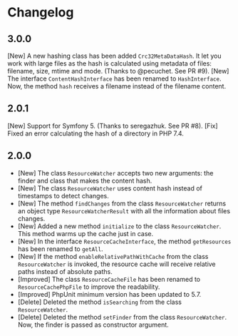 # Changelog
## 3.0.0
[New] A new hashing class has been added `Crc32MetaDataHash`. It let you work with
large files as the hash is calculated using metadata of files: filename, size, mtime and mode.
(Thanks to @pecuchet. See PR #9).
[New] The interface `ContentHashInterface` has been renamed to `HashInterface`. Now,
the method `hash` receives a filename instead of the filename content.

## 2.0.1
[New] Support for Symfony 5. (Thanks to seregazhuk. See PR #8).
[Fix] Fixed an error calculating the hash of a directory in PHP 7.4.

## 2.0.0
* [New] The class `ResourceWatcher` accepts two new arguments: the finder and class that makes the content hash.
* [New] The class `ResourceWatcher` uses content hash instead of timestamps to detect changes.
* [New] The method `findChanges` from the class `ResourceWatcher` returns an object type `ResourceWatcherResult` with all the information about files changes.
* [New] Added a new method `initialize` to the class  `ResourceWatcher`. This method warms up the cache just in case.
* [New] In the interface `ResourceCacheInterface`, the method `getResources` has been renamed to `getAll`.
* [New] If the method `enableRelativePathWithCache` from the class `ResourceWatcher` is invoked,
the resource cache will receive relative paths instead of absolute paths.
* [Improved] The class `ResourceCacheFile` has been renamed to `ResourceCachePhpFile` to improve the readability.
* [Improved] PhpUnit minimum version has been updated to 5.7.
* [Delete] Deleted the method `isSearching` from the class `ResourceWatcher`.
* [Delete] Deleted the method `setFinder` from the class `ResourceWatcher`.
Now, the finder is passed as constructor argument.
